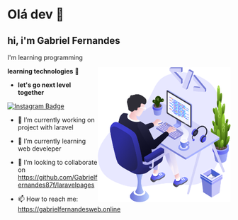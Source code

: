 # Olá dev 👋
## hi, i'm Gabriel Fernandes

I'm learning programming 


<img align="right" src="https://github.com/fergracianoo/fergracianoo/blob/master/images/illustration.png" width="300"/>




**learning technologies** 🤩

- **let's go next level together**

[![Instagram Badge](https://img.shields.io/badge/-Gabriel.fernandes.blade-6633cc?style=flat-square&labelColor=6633cc&logo=instagram&logoColor=white&link=https://https://www.instagram.com/gabrielfernandes87s/)](https://www.instagram.com/gabrielfernandes87s/) 



- 🔭 I’m currently working on project with laravel
- 🌱 I’m currently learning web develeper
- 👯 I’m looking to collaborate on https://github.com/Gabrielfernandes87f/laravelpages

- 📫 How to reach me: https://gabrielfernandesweb.online


